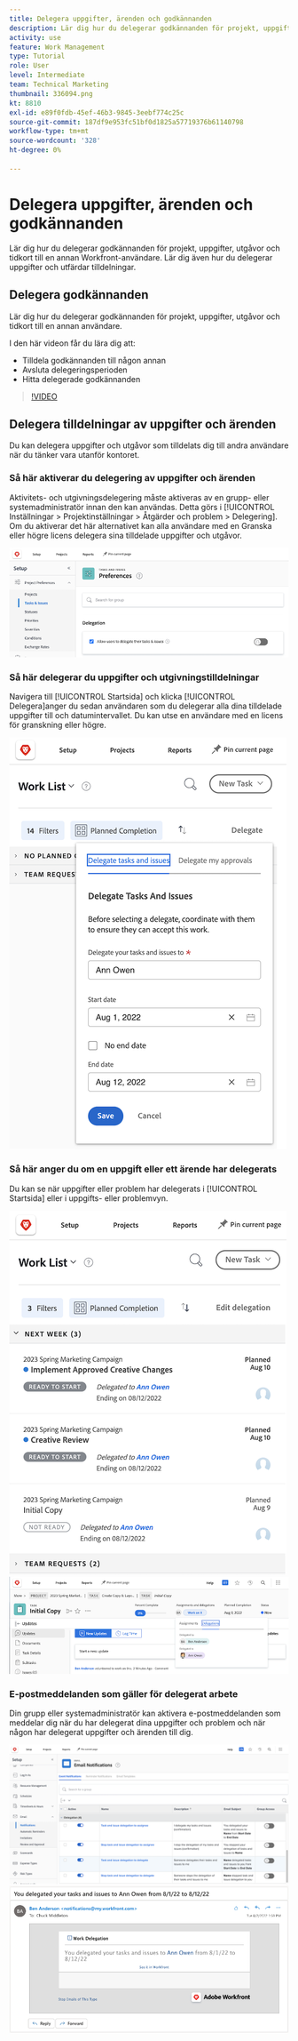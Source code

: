 ```yaml
---
title: Delegera uppgifter, ärenden och godkännanden
description: Lär dig hur du delegerar godkännanden för projekt, uppgifter, utgåvor och tidkort till en annan Workfront-användare. Lär dig även hur du delegerar uppgifter och utfärdar tilldelningar.
activity: use
feature: Work Management
type: Tutorial
role: User
level: Intermediate
team: Technical Marketing
thumbnail: 336094.png
kt: 8810
exl-id: e89f0fdb-45ef-46b3-9845-3eebf774c25c
source-git-commit: 187df9e953fc51bf0d1825a57719376b61140798
workflow-type: tm+mt
source-wordcount: '328'
ht-degree: 0%

---
```


# Delegera uppgifter, ärenden och godkännanden

Lär dig hur du delegerar godkännanden för projekt, uppgifter, utgåvor och tidkort till en annan Workfront-användare. Lär dig även hur du delegerar uppgifter och utfärdar tilldelningar.

## Delegera godkännanden

Lär dig hur du delegerar godkännanden för projekt, uppgifter, utgåvor och tidkort till en annan användare.

I den här videon får du lära dig att:

* Tilldela godkännanden till någon annan
* Avsluta delegeringsperioden
* Hitta delegerade godkännanden

>[!VIDEO](https://video.tv.adobe.com/v/336094/?quality=12)

<!---
learn more URLS
Delegate approval request
--->

## Delegera tilldelningar av uppgifter och ärenden

Du kan delegera uppgifter och utgåvor som tilldelats dig till andra användare när du tänker vara utanför kontoret.

### Så här aktiverar du delegering av uppgifter och ärenden

Aktivitets- och utgivningsdelegering måste aktiveras av en grupp- eller systemadministratör innan den kan användas. Detta görs i [!UICONTROL Inställningar > Projektinställningar > Åtgärder och problem > Delegering]. Om du aktiverar det här alternativet kan alla användare med en Granska eller högre licens delegera sina tilldelade uppgifter och utgåvor.

![Skärmbild [!UICONTROL Inställningar] inställningar för delegering](assets/delegation-1.png)

### Så här delegerar du uppgifter och utgivningstilldelningar

Navigera till [!UICONTROL Startsida] och klicka [!UICONTROL Delegera]anger du sedan användaren som du delegerar alla dina tilldelade uppgifter till och datumintervallet. Du kan utse en användare med en licens för granskning eller högre.

![Skärmbild som visar delegeringsfliken i [!UICONTROL Startsida]](assets/delegation-2.png)

### Så här anger du om en uppgift eller ett ärende har delegerats

Du kan se när uppgifter eller problem har delegerats i [!UICONTROL Startsida] eller i uppgifts- eller problemvyn.

![Skärmbild som visar delegerad aktivitetstilldelning i [!UICONTROL Startsida]](assets/delegation-4.png)
![Skärmbild som visar delegerad uppgiftstilldelning i uppgiftsvyn](assets/delegation-3.png)

### E-postmeddelanden som gäller för delegerat arbete

Din grupp eller systemadministratör kan aktivera e-postmeddelanden som meddelar dig när du har delegerat dina uppgifter och problem och när någon har delegerat uppgifter och ärenden till dig.

![Skärmbild [!UICONTROL Inställningar] e-postaviseringsalternativ för delegering](assets/delegation-5.png)
![Skärmbild som visar e-post för arbetsdelegering](assets/delegation-6.png)
